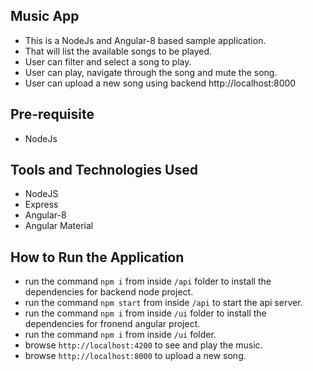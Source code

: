 ## Music App
* This is a NodeJs and Angular-8 based sample application.
* That will list the available songs to be played.
* User can filter and select a song to play.
* User can play, navigate through the song and mute the song.
* User can upload a new song using backend http://localhost:8000

## Pre-requisite
* NodeJs

## Tools and Technologies Used
* NodeJS
* Express
* Angular-8
* Angular Material

## How to Run the Application
* run the command `npm i` from inside `/api` folder to install the dependencies for backend node project.
* run the command `npm start` from inside `/api` to start the api server.
* run the command `npm i` from inside `/ui` folder to install the dependencies for fronend angular project.
* run the command `npm i` from inside `/ui` folder.
* browse `http://localhost:4200` to see and play the music.
* browse `http://localhost:8000` to upload a new song.

